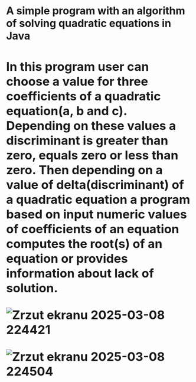 <h1><bold> A simple program with an algorithm of solving quadratic equations in Java
<h3>In this program user can choose a value for three coefficients of a quadratic equation(a, b and c). Depending on these values a discriminant is greater than zero, equals zero or less than zero.
Then depending on a value of delta(discriminant) of a quadratic equation a program based on input numeric values of coefficients of an equation computes the root(s) of an equation or provides information about 
lack of solution.




![Zrzut ekranu 2025-03-08 224421](https://github.com/user-attachments/assets/3a1af770-027f-43e9-93c6-bfc2290e51e6)




![Zrzut ekranu 2025-03-08 224504](https://github.com/user-attachments/assets/5333bfc4-e9b7-46ff-b7c9-460645114797)


